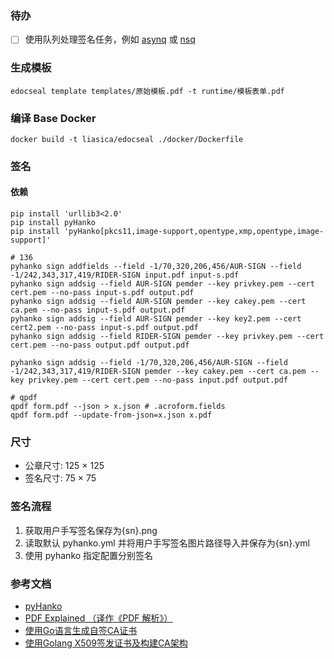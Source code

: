 ### 待办
- [ ] 使用队列处理签名任务，例如 [asynq](https://github.com/hibiken/asynq) 或 [nsq](https://github.com/nsqio/nsq)


### 生成模板
```shell
edocseal template templates/原始模板.pdf -t runtime/模板表单.pdf
```

### 编译 Base Docker
```shell
docker build -t liasica/edocseal ./docker/Dockerfile
```

### 签名

#### 依赖
```shell
pip install 'urllib3<2.0'
pip install pyHanko
pip install 'pyHanko[pkcs11,image-support,opentype,xmp,opentype,image-support]'
```

```shell
# 136
pyhanko sign addfields --field -1/70,320,206,456/AUR-SIGN --field -1/242,343,317,419/RIDER-SIGN input.pdf input-s.pdf
pyhanko sign addsig --field AUR-SIGN pemder --key privkey.pem --cert cert.pem --no-pass input-s.pdf output.pdf
pyhanko sign addsig --field AUR-SIGN pemder --key cakey.pem --cert ca.pem --no-pass input-s.pdf output.pdf
pyhanko sign addsig --field AUR-SIGN pemder --key key2.pem --cert cert2.pem --no-pass input-s.pdf output.pdf
pyhanko sign addsig --field RIDER-SIGN pemder --key privkey.pem --cert cert.pem --no-pass output.pdf output.pdf

pyhanko sign addsig --field -1/70,320,206,456/AUR-SIGN --field -1/242,343,317,419/RIDER-SIGN pemder --key cakey.pem --cert ca.pem --key privkey.pem --cert cert.pem --no-pass input.pdf output.pdf
```

```shell
# qpdf
qpdf form.pdf --json > x.json # .acroform.fields
qpdf form.pdf --update-from-json=x.json x.pdf
```

### 尺寸
 - 公章尺寸: 125 × 125
 - 签名尺寸: 75 × 75

### 签名流程
1. 获取用户手写签名保存为{sn}.png
2. 读取默认 pyhanko.yml 并将用户手写签名图片路径导入并保存为{sn}.yml
3. 使用 pyhanko 指定配置分别签名

### 参考文档
- [pyHanko](https://github.com/MatthiasValvekens/pyHanko)
- [PDF Explained （译作《PDF 解析》）](https://github.com/zxyle/PDF-Explained/blob/master/chapter1.md)
- [使用Go语言生成自签CA证书](https://foreverzmyer.hashnode.dev/go-cert)
- [使用Golang X509签发证书及构建CA架构](https://blog.yeziruo.com/archives/148.html)
